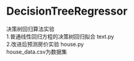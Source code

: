 # DecisionTreeRegressor
决策树回归算法实验  
1.普通线性回归方程的决策树回归拟合 text.py  
2.改进后预测房价实验 house.py   
house_data.csv为数据集  
